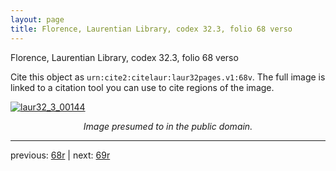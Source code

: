 ```yaml
---
layout: page
title: Florence, Laurentian Library, codex 32.3, folio 68 verso
---
```


Florence, Laurentian Library, codex 32.3, folio 68 verso

Cite this object as `urn:cite2:citelaur:laur32pages.v1:68v`.  The full image is linked to a citation tool you can use to cite regions of the image.

[![laur32_3_00144](http://www.homermultitext.org/iipsrv?IIIF=/project/homer/pyramidal/deepzoom/citelaur/laur32imgs/v1/laur32_3_00144.tif/full/800,/0/default.jpg)](http://www.homermultitext.org/ict2/?urn=urn:cite2:citelaur:laur32imgs.v1:laur32_3_00144) 

<p style="text-align: center; font-style: italic;">Image presumed to in the public domain.</p>

---

previous: [68r](../68r/) | next: [69r](../69r/)